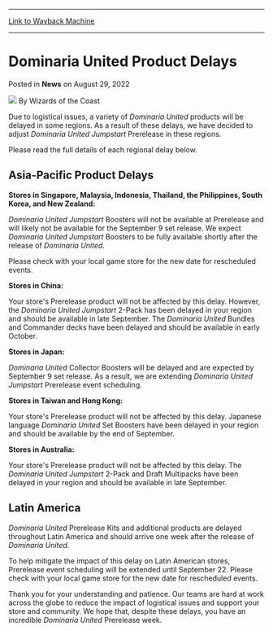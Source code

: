 
---
[Link to Wayback Machine](https://web.archive.org/web/20220829175455/https://magic.wizards.com/en/articles/archive/news/dominaria-united-product-delays-2022-08-29)

[_metadata_:author]:- "Wizards of the Coast"
[_metadata_:description]:- "Due to logistical issues, a selection of Dominaria United products will be delayed in some regions."
[_metadata_:generator]:- "Drupal 7 (http://drupal.org)"
[_metadata_:node]:- "1599485"
[_metadata_:publish_date]:- "2022-08-29"
[_metadata_:source]:- "div-main-content"
[_metadata_:title]:- "Dominaria United Product Delays"
[_metadata_:wayback_capture_timestamp]:- "2022-08-29 17:54:55"
[_metadata_:wayback_raw_url]:- "https://web.archive.org/web/20220829175455id_/https://magic.wizards.com/en/articles/archive/news/dominaria-united-product-delays-2022-08-29"
[_metadata_:wayback_url]:- "https://magic.wizards.com/en/articles/archive/news/dominaria-united-product-delays-2022-08-29"
---


Dominaria United Product Delays
===============================



 Posted in **News**
 on August 29, 2022 






![](https://media.magic.wizards.com/styles/auth_small/public/images/person/wizards_author.jpg)
By Wizards of the Coast











Due to logistical issues, a variety of *Dominaria United* products will be delayed in some regions. As a result of these delays, we have decided to adjust *Dominaria United Jumpstart* Prerelease in these regions.


Please read the full details of each regional delay below.


**Asia-Pacific Product Delays**
-------------------------------


**Stores in Singapore, Malaysia, Indonesia, Thailand, the Philippines, South Korea, and New Zealand:**


*Dominaria United Jumpstart* Boosters will not be available at Prerelease and will likely not be available for the September 9 set release. We expect *Dominaria United Jumpstart* Boosters to be fully available shortly after the release of *Dominaria United*.


Please check with your local game store for the new date for rescheduled events.


**Stores in China:**


Your store's Prerelease product will not be affected by this delay. However, the *Dominaria United Jumpstart* 2-Pack has been delayed in your region and should be available in late September. The *Dominaria United* Bundles and Commander decks have been delayed and should be available in early October.


**Stores in Japan:**


*Dominaria United* Collector Boosters will be delayed and are expected by September 9 set release. As a result, we are extending *Dominaria United Jumpstart* Prerelease event scheduling.


**Stores in Taiwan and Hong Kong:**


Your store's Prerelease product will not be affected by this delay. Japanese language *Dominaria United* Set Boosters have been delayed in your region and should be available by the end of September.


**Stores in Australia:**


Your store's Prerelease product will not be affected by this delay. The *Dominaria United Jumpstart* 2-Pack and Draft Multipacks have been delayed in your region and should be available in late September.


**Latin America**
-----------------


*Dominaria United* Prerelease Kits and additional products are delayed throughout Latin America and should arrive one week after the release of *Dominaria United.*


To help mitigate the impact of this delay on Latin American stores, Prerelease event scheduling will be extended until September 22. Please check with your local game store for the new date for rescheduled events.


Thank you for your understanding and patience. Our teams are hard at work across the globe to reduce the impact of logistical issues and support your store and community. We hope that, despite these delays, you have an incredible *Dominaria United* Prerelease week.







